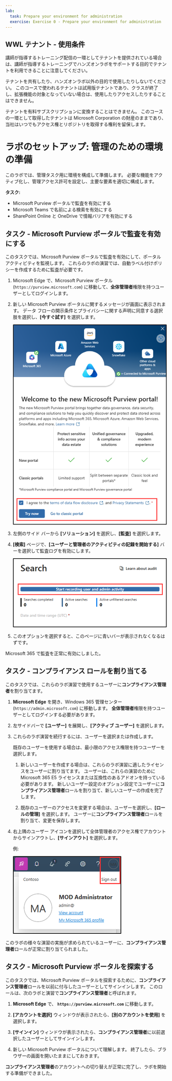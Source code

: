 ```yaml
---
lab:
  task: Prepare your environment for administration
  exercise: Exercise 0 - Prepare your environment for administration
---
```


## WWL テナント - 使用条件

講師が指導するトレーニング配信の一環としてテナントを提供されている場合は、講師が指導するトレーニングでハンズオンラボをサポートする目的でテナントを利用できることに注意してください。

テナントを共有したり、ハンズオンラボ以外の目的で使用したりしないでください。 このコースで使われるテナントは試用版テナントであり、クラスが終了し、拡張機能の対象となっていない場合は、使用したりアクセスしたりすることはできません。

テナントを有料サブスクリプションに変換することはできません。 このコースの一環として取得したテナントは Microsoft Corporation の財産のままであり、当社はいつでもアクセス権とリポジトリを取得する権利を留保します。

# ラボのセットアップ: 管理のための環境の準備

このラボでは、管理タスク用に環境を構成して準備します。 必要な機能をアクティブ化し、管理アクセス許可を設定し、主要な要素を適切に構成します。

**タスク:**

- Microsoft Purview ポータルで監査を有効にする
- Microsoft Teams で名前による検索を有効にする
- SharePoint Online と OneDrive で情報バリアを有効にする

## タスク - Microsoft Purview ポータルで監査を有効にする

このタスクでは、Microsoft Purview ポータルで監査を有効にして、ポータル アクティビティを監視します。 これらのラボの演習では、自動ラベル付けポリシーを作成するために監査が必要です。

1. Microsoft Edge で、Microsoft Purview ポータル (`https://purview.microsoft.com`) に移動して、**全体管理者**権限を持つユーザーとしてログインします。

1. 新しい Microsoft Purview ポータルに関するメッセージが画面に表示されます。 データ フローの開示条件とプライバシーに関する声明に同意する選択肢を選択し、**[今すぐ試す]** を選択します。

    ![[ようこそ新しい Microsoft Purview ポータルへ] 画面のスクリーンショット。](../Media/welcome-purview-portal.png)

1. 左側のサイド バーから **[ソリューション]** を選択し、**[監査]** を選択します。

1. **[検索]** ページで、**[ユーザーと管理者のアクティビティの記録を開始する]** バーを選択して監査ログを有効にします。

    ![[ユーザーと管理者のアクティビティの記録を開始する] ボタンを示すスクリーンショット。](../Media/enable-audit-button.png)

1. このオプションを選択すると、このページに青いバーが表示されなくなるはずです。

Microsoft 365 で監査を正常に有効にしました。

## タスク - コンプライアンス ロールを割り当てる

このタスクでは、これらのラボ演習で使用するユーザーに**コンプライアンス管理者**を割り当てます。

1. **Microsoft Edge** を開き、Windows 365 管理センター (`https://admin.microsoft.com`) に移動します。 **全体管理者**権限を持つユーザーとしてログインする必要があります。

1. 左サイドバーで **[ユーザー]** を展開し、**[アクティブ ユーザー]** を選択します。

1. これらのラボ演習を続行するには、ユーザーを選択または作成します。

   既存のユーザーを使用する場合は、最小限のアクセス権限を持つユーザーを選択します。

   1. 新しいユーザーを作成する場合は、これらのラボ演習に適したライセンスをユーザーに割り当てます。 ユーザーは、これらの演習のために Microsoft 365 E5 ライセンスまたは互換性のあるアドオンを持っている必要があります。 新しいユーザー設定のオプション設定でユーザーに**コンプライアンス管理者**ロールを割り当て、新しいユーザーの作成を完了します。

   1. 既存のユーザーのアクセスを変更する場合は、ユーザーを選択し、**[ロールの管理]** を選択します。 ユーザーに**コンプライアンス管理者**ロールを割り当て、変更を保存します。

1. 右上隅のユーザー アイコンを選択して全体管理者のアクセス権でアカウントからサインアウトし、**[サインアウト]** を選択します。

   例:

   ![MOD 管理者アカウントからサインアウトするためのナビゲーション パスを示すスクリーンショット。](../Media/sign-out.png)

このラボの様々な演習の実施が求められているユーザーに、**コンプライアンス管理者**ロールが正常に割り当てられました。

## タスク - Microsoft Purview ポータルを探索する

このタスクでは、Microsoft Purview ポータルを探索するために、**コンプライアンス管理者**ロールを以前に付与したユーザーとしてサインインします。 このロールは、次のラボと演習で**コンプライアンス管理者**と呼ばれます。

1. **Microsoft Edge** で、 **`https://purview.microsoft.com`** に移動します。

1. **[アカウントを選択]** ウィンドウが表示されたら、**[別のアカウントを使用]** を選択します。

1. **[サインイン]** ウィンドウが表示されたら、**コンプライアンス管理者**に以前選択したユーザーとしてサインインします。

1. 新しい Microsoft Purview ポータルについて理解します。 終了したら、ブラウザーの画面を開いたままにしておきます。

**コンプライアンス管理者**のアカウントへの切り替えが正常に完了し、ラボを開始する準備ができました。
